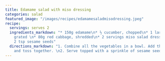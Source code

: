 ```yaml
---
title: Edamame salad with miso dressing
categories: salad
featured_image: "/images/recipes/edamamesaladmisodressing.jpeg"
recipe:
  servings: serves 2
  ingredients_markdown: "* 150g edamame\n* ½ cucumber, chopped\n* 1 large carrot,
    grated \n* 80g red cabbage, shredded\n* 2 servings miso salad dressing (see recipe)\n*
    2 tsp sesame seeds"
  directions_markdown: "1. Combine all the vegetables in a bowl. Add the dressing
    and toss together. \n2. Serve topped with a sprinkle of sesame seeds."
---
```

